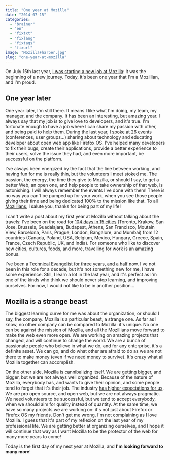 ```yaml
---
title: "One year at Mozilla"
date: "2014-07-15"
categories: 
  - "brainer"
  - "en"
  - "fixtxt"
  - "fixlang"
  - "fixtags"
  - "fixurl"
image: "MozillaFharper.jpg"
slug: "one-year-at-mozilla"
---
```


On July 15th last year, [I was starting a new job at Mozilla](http://fred.dev/im-joining-mozilla/ "I’m joining Mozilla"): it was the beginning of a new journey. Today, it's been one year that I'm a Mozillian, and I'm proud.

## One year later

One year later, I'm still there. It means I like what I'm doing, my team, my manager, and the company. It has been an interesting, but amazing year. I always say that my job is to give love to developers, and it's true. I'm fortunate enough to have a job where I can share my passion with other, and being paid to help them. During the last year, [I spoke at 26 events](http://fred.dev/speaking/ "Speaking Experience") (conferences, user groups...) sharing about technology and educating developer about open web app like Firefox OS. I've helped many developers to fix their bugs, create their applications, provide a better experience to their users, solve the issue they had, and even more important, be successful on the platform.

I've always been energized by the fact that the line between working, and having fun for me is really thin, but the volunteers I meet stoked me. The passion, the energy, the time they give to Mozilla, or should I say, to get a better Web, an open one, and help people to take ownership of that web, is astonishing. I will always remember the events I've done with them! There is no way you can't be pumped up for your work, when you see those people giving their time and being dedicated 100% to the mission like that. To all [Mozillians](https://mozillians.org/en-US/ "Mozillians website"), I salute you, thanks for being part of my life!

I can't write a post about my first year at Mozilla without talking about the travels: I've been on the road for [104 days in 15 cities](https://www.tripit.com/people/fredericharper "My TripIt account") (Toronto, Krakow, San Jose, Brussels, Guadalajara, Budapest, Athens, San Francisco, Moutain View, Barcelona, Paris, Prague, London, Bangalore, and Mumbai) from 12 countries (Canada, Poland, USA, Belgium, Mexico, Hungary, Greece, Spain, France, Czech Republic, UK, and India). For someone who like to discover new cities, cultures, foods, and more, travelling for work is an amazing bonus.

I've been a [Technical Evangelist for three years, and a half now](https://www.linkedin.com/in/fredericharper "My LinkedIn profile"). I've not been in this role for a decade, but it's not something new for me, I have some experience. Still, I learn a lot in the last year, and it's perfect as I'm one of the kinds who think we should never stop learning, and improving ourselves. For now, I would not like to be in another position...

## Mozilla is a strange beast

The biggest learning curve for me was about the organization, or should I say, the company. Mozilla is a particular beast, a strange one. As far as I know, no other company can be compared to Mozilla: it's unique. No one can be against the mission of Mozilla, and all the Mozillians move forward to make the web even more open. We are working on amazing projects that changed, and will continue to change the world. We are a bunch of passionate people who believe in what we do, and for any enterprise, it's a definite asset. We can go, and do what other are afraid to do as we are not there to make money (even if we need money to survive). It's crazy what all Mozilla together can accomplish.

On the other side, Mozilla is cannibalizing itself. We are getting bigger, and bigger, but we are not always well organized. Because of the nature of Mozilla, everybody has, and wants to give their opinion, and some people tend to forget that it's their job. The industry [has higher expectations for us](http://fred.dev/dont-hurt-mozilla/ "Don’t hurt Mozilla"). We are pro open source, and open web, but we are not always pragmatic. We need volunteers to be successful, but we tend to accept everybody, when we should aim for quality instead of quantity. At the same time, we have so many projects we are working on: it's not just about Firefox or Firefox OS my friends. Don't get me wrong, I'm not complaining as I love Mozilla. I guess that it's part of my reflexion on the last year of my professional life. We are getting better at organizing ourselves, and I hope it will continue that way as I want Mozilla to be the protector of the web for many more years to come!

Today is the first day of my next year at Mozilla, and **I'm looking forward to many more**!
